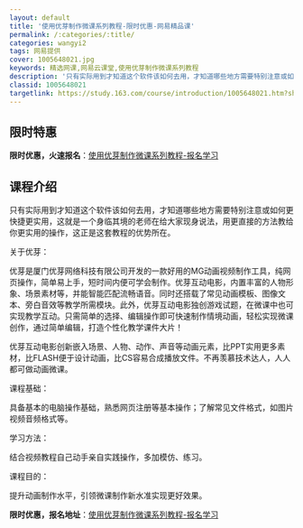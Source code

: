 ```yaml
---
layout: default
title: '使用优芽制作微课系列教程-限时优惠-网易精品课'
permalink: /:categories/:title/
categories: wangyi2
tags: 网易提供
cover: 1005648021.jpg
keywords: 精选网课,网易云课堂,使用优芽制作微课系列教程
description: '只有实际用到才知道这个软件该如何去用，才知道哪些地方需要特别注意或如何更快捷更实用，这就是一个身临其境的老师在给大家现身'
classid: 1005648021
targetlink: https://study.163.com/course/introduction/1005648021.htm?share=1&shareId=1025206652&utm_campaign=share&utm_medium=iphoneShare&utm_source=&utm_u=1025206652
---
```


## 限时特惠

**限时优惠，火速报名**：[使用优芽制作微课系列教程-报名学习](https://study.163.com/course/introduction/1005648021.htm?share=1&shareId=1025206652&utm_campaign=share&utm_medium=iphoneShare&utm_source=&utm_u=1025206652)

## 课程介绍

只有实际用到才知道这个软件该如何去用，才知道哪些地方需要特别注意或如何更快捷更实用，这就是一个身临其境的老师在给大家现身说法，用更直接的方法教给你更实用的操作，这正是这套教程的优势所在。

关于优芽：

优芽是厦门优芽网络科技有限公司开发的一款好用的MG动画视频制作工具，纯网页操作，简单易上手，短时间内便可学会制作。优芽互动电影，内置丰富的人物形象、场景素材等，并能智能匹配流畅语音。同时还搭载了常见动画模板、图像文本、旁白音效等教学所需模块。此外，优芽互动电影独创游戏试题，在微课中也可实现教学互动。只需简单的选择、编辑操作即可快速制作情境动画，轻松实现微课创作，通过简单编辑，打造个性化教学课件大片！

优芽互动电影创新嵌入场景、人物、动作、声音等动画元素，比PPT实用更多素材，比FLASH便于设计动画，比CS容易合成播放文件。不再羡慕技术达人，人人都可做动画微课。

课程基础：

具备基本的电脑操作基础，熟悉网页注册等基本操作；了解常见文件格式，如图片视频音频格式等。

学习方法：

结合视频教程自己动手亲自实践操作，多加模仿、练习。

课程目的：

提升动画制作水平，引领微课制作新水准实现更好效果。

**限时优惠，报名地址**：[使用优芽制作微课系列教程-报名学习](https://study.163.com/course/introduction/1005648021.htm?share=1&shareId=1025206652&utm_campaign=share&utm_medium=iphoneShare&utm_source=&utm_u=1025206652)

